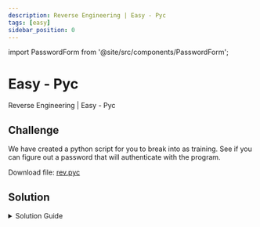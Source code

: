 ```yaml
---
description: Reverse Engineering | Easy - Pyc
tags: [easy]
sidebar_position: 0
---
```


import PasswordForm from '@site/src/components/PasswordForm';

# Easy - Pyc
Reverse Engineering | Easy - Pyc
## Challenge
We have created a python script for you to break into as training. See if you can figure out a password that will authenticate with the program.

Download file: [rev.pyc](./assets/rev.pyc)

<PasswordForm hash="b5368f3271b484d3ca35e63a102e636dc8e83e238b10b70124a2da6a51e7f8060f6bb76e748d8c0d4f9da4d2012dd5db09e2f455f4d9d95bd9ac27439d37d890" algorithm="sha512" />

## Solution
<details>
  <summary>Solution Guide</summary>
  
  Let's analyze this file further. This file is a .pyc file, which is a Python Compiled bytecode file. Since this is compiled, we cannot read the source code just by opening it. Try runnning the program and see what happens. We will be using a Linux terminal for this tutorial.

  :::warning
  If you have both Python 2 and Python 3 installed, you may need to specify `python3` instead of `python`.
  :::

  ```bash
  $ python rev.pyc
  ```

  After executing this, you will see that the program is asking for a password. If we try to guess a random password, we get a message of `Access Denied`. It seems we will have to dig further with this file. 
  
  Fortunately, there are local and online PYC decompilers. One great online tool is [**PyLingual**](https://www.pylingual.io/). After decompiling the PYC file, we can see the entire source code of the program.

  <details>
    <summary>Reveal Source Code</summary>

    ```py
    def caesar_shift_encrypt(text, shift):
    encrypted_text = ''
    for char in text:
        if char.isalpha():
            shifted_char = chr((ord(char) - ord('a') + shift) % 26 + ord('a'))
            encrypted_text += shifted_char
        else:
            encrypted_text += char
    return encrypted_text

    def check_password(input_password):
        encrypted_password = 'yfwmjfpb'
        shift = 9
        encrypted_input = caesar_shift_encrypt(input_password, shift)
        if encrypted_input == encrypted_password:
            return 'Access Granted'
        return 'Access Denied'
    input_password = input('Enter the password: ')
    result = check_password(input_password)
    print(result)
    ```
  </details>

  Upon inspecting this python code, we can see that the script is using **Caesar Cipher** with a shift of **9** to encrypt the password and compare it against the ciphertext `yfwmjfpb`. We can easily reverse this with a website like https://www.dcode.fr/caesar-cipher and retrieve the password!
</details>